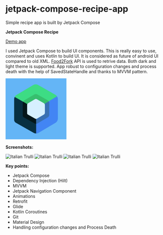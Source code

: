 # jetpack-compose-recipe-app
Simple recipe app is built by Jetpack Compose

**Jetpack Compose Recipe**

<a href="https://github.com/raheemadamboev/jetpack-compose-recipe-app/blob/master/jetpack-compose-recipe-app.apk">Demo app</a>

I used Jetpack Compose to build UI components. This is really easy to use, convinent and uses Kotlin to build UI. It is considered as future of android UI compared to old XML. <a href="https://food2fork.ca/">Food2Fork</a> API is used to retrive data. Both dark and light theme is supported. App robust to configuration changes and process death with the help of SavedStateHandle and thanks to MVVM pattern.

<img src="https://github.com/raheemadamboev/jetpack-compose-recipe-app/blob/master/app/src/main/ic_launcher-playstore.png" alt="Italian Trulli" width="200" height="200">

**Screenshots:**

<img src="https://i.imgur.com/pGYXwXm.jpg" alt="Italian Trulli" width="200" height="434"> <img src="https://i.imgur.com/dpJrETr.jpg" alt="Italian Trulli" width="200" height="434"> <img src="https://i.imgur.com/5qL3oLg.jpg" alt="Italian Trulli" width="200" height="434"> <img src="https://i.imgur.com/KDWHVg4.jpg" alt="Italian Trulli" width="200" height="434">

**Key points:**

- Jetpack Compose
- Dependency Injection (Hilt)
- MVVM
- Jetpack Navigation Component
- Animations
- Retrofit
- Glide
- Kotlin Coroutines
- Git
- Material Design
- Handling configuration changes and Process Death
